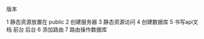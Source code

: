 版本
    [](https://github.com/danji521/node-alibaixiu.git)


1  静态资源放置在 public
2  创建服务器
3  静态资源访问
4  创建数据库
5  书写api文档
      前台
	  后台
6   添加路由
7   路由操作数据库








